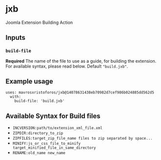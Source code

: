 # jxb
Joomla Extension Building Action

## Inputs

### `build-file`

**Required** The name of the file to use as a guide, for building the extension. For available syntax, please read below. Default `"build.jxb"`.

## Example usage

    uses: mavrosxristoforos/jxb@14078631438eb70982d7cef986b024885dd562d5
      with:
        build-file: 'build.jxb'
  

## Available Syntax for Build files
  - `INCVERSION:path/to/extension_xml_file.xml`
  - `ZIPDIR:directory_to_zip`
  - `ZIPFILES:target_zip_file_name files to zip separated by space...`
  - `MINIFY:js_or_css_file_to_minify target_minified_file_in_same_directory`
  - `RENAME:old_name new_name`
